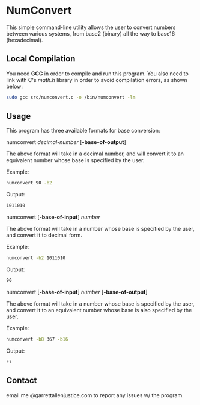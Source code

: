 # NumConvert
This simple command-line utility allows the user to convert
numbers between various systems, from base2 (binary) all
the way to base16 (hexadecimal).

## Local Compilation
You need **GCC** in order to compile and run this program.
You also need to link with C's *math.h* library in order to
avoid compilation errors, as shown below:
```sh
sudo gcc src/numconvert.c -o /bin/numconvert -lm
```

## Usage
This program has three available formats for base conversion:


numconvert *decimal-number* [**-base-of-output**]

The above format will take in a decimal number, and will
convert it to an equivalent number whose base is specified by
the user.

Example:
```sh
numconvert 90 -b2
```
Output:
```sh
1011010
```


numconvert [**-base-of-input**] *number*

The above format will take in a number whose base is
specified by the user, and convert it to decimal form.

Example:
```sh
numconvert -b2 1011010
```
Output:
```sh
90
```


numconvert [**-base-of-input**] *number* [**-base-of-output**]

The above format will take in a number whose base is
specified by the user, and convert it to an equivalent number
whose base is also specified by the user.

Example:
```sh
numconvert -b8 367 -b16
```
Output:
```sh
F7
```

## Contact
email me @garrettallenjustice.com to report any issues w/ the
program.
